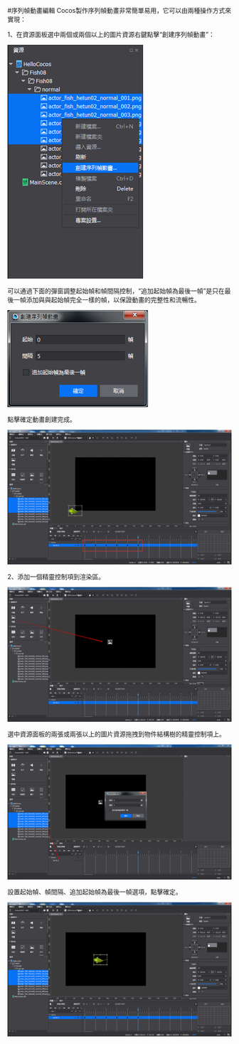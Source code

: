 #序列幀動畫編輯
Cocos製作序列幀動畫非常簡單易用，它可以由兩種操作方式來實現：

1、在資源面板選中兩個或兩個以上的圖片資源右鍵點擊“創建序列幀動畫”：

![image](res_tw/image001.png)

可以通過下面的彈窗調整起始幀和幀間隔控制，“追加起始幀為最後一幀”是只在最後一幀添加與與起始幀完全一樣的幀，以保證動畫的完整性和流暢性。

![image](res_tw/image002.png)

點擊確定動畫創建完成。

![image](res_tw/image003.png)

2、添加一個精靈控制項到渲染區。

![image](res_tw/image004.png)

選中資源面板的兩張或兩張以上的圖片資源拖拽到物件結構樹的精靈控制項上。

![image](res_tw/image005.png)

設置起始幀、幀間隔、追加起始幀為最後一幀選項，點擊確定。

![image](res_tw/image006.png)

